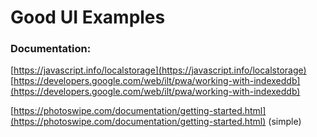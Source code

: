 # Good UI Examples

### Documentation:

[https://javascript.info/localstorage](https://javascript.info/localstorage)  
[https://developers.google.com/web/ilt/pwa/working-with-indexeddb](https://developers.google.com/web/ilt/pwa/working-with-indexeddb)

[https://photoswipe.com/documentation/getting-started.html](https://photoswipe.com/documentation/getting-started.html) \(simple\)

  














